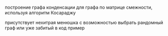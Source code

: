 построение графа конденсации для графа по матрице смежности, используя алгоритм Косараджу

присутствует нехитрая менюшка с возможностью выбрать рандомный граф или уже забитый в код пример